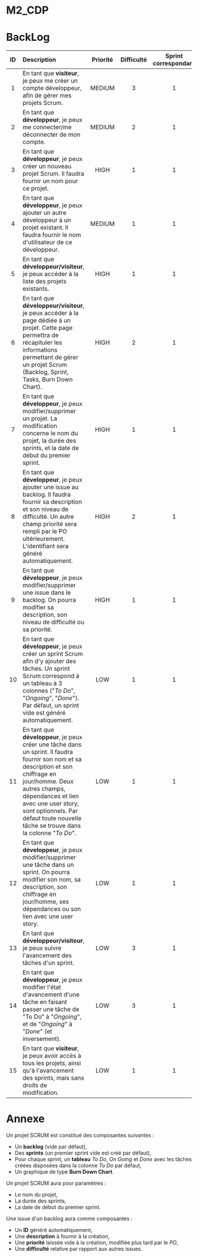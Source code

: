 # M2_CDP
# BackLog
|   ID  |   Description |   Priorité    |   Difficulté      | Sprint correspondant  |
|:-----:|:--------------|:-------------:|:-----------------:|:---------------------:|
|1|En tant que __visiteur__, je peux me créer un compte développeur, afin de gérer mes projets Scrum.|MEDIUM| 3 | 1 |
|2|En tant que __développeur__, je peux me connecter/me déconnecter de mon compte.|MEDIUM| 2 | 1 |
|3|En tant que __développeur__, je peux créer un nouveau projet Scrum. Il faudra fournir un nom pour ce projet. |HIGH| 1 | 1 |
|4|En tant que __développeur__, je peux ajouter un autre développeur à un projet existant. Il faudra fournir le nom d'utilisateur de ce développeur.|MEDIUM| 1 | 1 |
|5|En tant que __développeur/visiteur__, je peux accéder à la liste des projets existants.|HIGH| 1 | 1 |
|6|En tant que __développeur/visiteur__, je peux accéder à la page dédiée à un projet. Cette page permettra de récapituler les informations permettant de gérer un projet Scrum (Backlog, Sprint, Tasks, Burn Down Chart).|HIGH| 2 | 1 |
|7|En tant que __développeur__, je peux modifier/supprimer un projet. La modification concerne le nom du projet, la durée des sprints, et la date de début du premier sprint.|HIGH| 1 | 1 |
|8|En tant que __développeur__, je peux ajouter une issue au backlog. Il faudra fournir sa description et son niveau de difficulté. Un autre champ priorité sera rempli par le PO ultérieurement. L'identifiant sera généré automatiquement.|HIGH| 2 | 1 |
|9|En tant que __développeur__, je peux modifier/supprimer une issue dans le backlog. On pourra modifier sa description, son niveau de difficulté ou sa priorité.|HIGH| 1 | 1 |
|10|En tant que __développeur__, je peux créer un sprint Scrum afin d'y ajouter des tâches. Un sprint Scrum correspond à un tableau à 3 colonnes ("_To Do_", "_Ongoing_", "_Done_"). Par défaut, un sprint vide est généré automatiquement. |LOW| 1 | 1 |
|11|En tant que __développeur__, je peux créer une tâche dans un sprint. Il faudra fournir son nom et sa description et son chiffrage en jour/homme. Deux autres champs, dépendances et lien avec une user story, sont optionnels. Par défaut toute nouvelle tâche se trouve dans la colonne "_To Do_". |LOW| 1 | 1 |
|12|En tant que __développeur__, je peux modifier/supprimer une tâche dans un sprint. On pourra modifier son nom, sa description, son chiffrage en jour/homme, ses dépendances ou son lien avec une user story. |LOW| 1 | 1 |
|13|En tant que __développeur/visiteur__, je peux suivre l'avancement des tâches d'un sprint.  |LOW| 3 | 1 |
|14|En tant que __développeur__, je peux modifier l'état d'avancement d'une tâche en faisant passer une tâche de "To Do" à "_Ongoing_", et de "_Ongoing_" à "_Done_" (et inversement). |LOW| 3 | 1 |
|15|En tant que __visiteur__, je peux avoir accès à tous les projets, ainsi qu'à l'avancement des sprints, mais sans droits de modification. |LOW| 1 | 1 |

# Annexe

Un projet SCRUM est constitué des composantes suivantes :
*   Un __backlog__ (vide par défaut),
*   Des __sprints__ (un premier sprint vide est créé par défaut),
*   Pour chaque sprint, un __tableau__ _To Do_, _On Going_ et _Done_ avec les tâches créées disposées dans la colonne _To Do_ par défaut,
*   Un graphique de type __Burn Down Chart__.

Un projet SCRUM aura pour paramètres :
*   Le nom du projet,
*   La durée des sprints,
*   La date de début du premier sprint.

Une issue d'un backlog aura comme composantes :
*   Un __ID__ généré automatiquement,
*   Une __description__ à fournir à la création,
*   Une __priorité__ laissée vide à la création, modifiée plus tard par le _PO_,
*   Une __difficulté__ relative par rapport aux autres issues.



